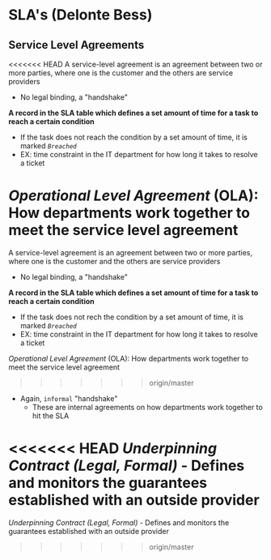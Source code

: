 # SLA's (Delonte Bess)

## Service Level Agreements
<<<<<<< HEAD
A service-level agreement is an agreement between two or more parties, where one is
the customer and the others are service providers
- No legal binding, a "handshake"

**A record in the SLA table which defines a set amount of time for a task to reach a
  certain condition**
- If the task does not reach the condition by a set amount of time, it is marked _`Breached`_
- EX: time constraint in the IT department for how long it takes to resolve a ticket

*Operational Level Agreement* (OLA): How departments work together to meet the service
                                     level agreement
=======
A service-level agreement is an agreement between two or more parties, where one is 
the customer and the others are service providers
- No legal binding, a "handshake"

**A record in the SLA table which defines a set amount of time for a task to reach a certain condition**
- If the task does not rech the condition by a set amount of time, it is marked _`Breached`_
- EX: time constraint in the IT department for how long it takes to resolve a ticket

*Operational Level Agreement* (OLA): How departments work together to meet the service level agreement
>>>>>>> origin/master
- Again, `informal` "handshake"
  - These are internal agreements on how departments work together to hit the SLA


<<<<<<< HEAD
*Underpinning Contract (Legal, Formal)* - Defines and monitors the guarantees established
                                          with an outside provider
=======
*Underpinning Contract (Legal, Formal)* - Defines and monitors the guarantees established 
with an outside provider
>>>>>>> origin/master


